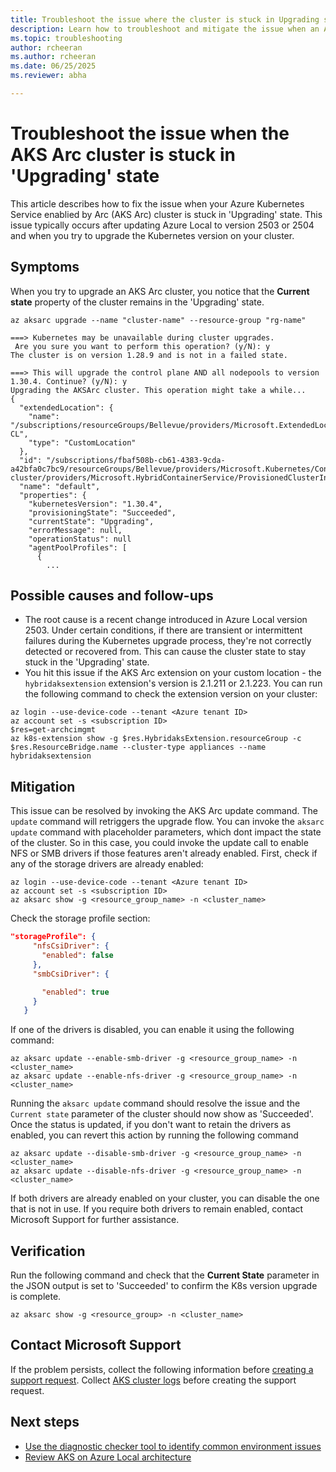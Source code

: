 ```yaml
---
title: Troubleshoot the issue where the cluster is stuck in Upgrading state
description: Learn how to troubleshoot and mitigate the issue when an AKS enabled by Arc cluster is stuck in 'Upgrading' state.
ms.topic: troubleshooting
author: rcheeran
ms.author: rcheeran
ms.date: 06/25/2025
ms.reviewer: abha

---
```


# Troubleshoot the issue when the AKS Arc cluster is stuck in 'Upgrading' state

This article describes how to fix the issue when your Azure Kubernetes Service enablied by Arc (AKS Arc) cluster is stuck in 'Upgrading' state. This issue typically occurs after updating Azure Local to version 2503 or 2504 and when you try to upgrade the Kubernetes version on your cluster.

## Symptoms

When you try to upgrade an AKS Arc cluster, you notice that the **Current state** property of the cluster remains in the 'Upgrading' state. 

```output
az aksarc upgrade --name "cluster-name" --resource-group "rg-name"

===> Kubernetes may be unavailable during cluster upgrades.
 Are you sure you want to perform this operation? (y/N): y
The cluster is on version 1.28.9 and is not in a failed state. 

===> This will upgrade the control plane AND all nodepools to version 1.30.4. Continue? (y/N): y
Upgrading the AKSArc cluster. This operation might take a while...
{
  "extendedLocation": {
    "name": "/subscriptions/resourceGroups/Bellevue/providers/Microsoft.ExtendedLocation/customLocations/bel-CL",
    "type": "CustomLocation"
  },
  "id": "/subscriptions/fbaf508b-cb61-4383-9cda-a42bfa0c7bc9/resourceGroups/Bellevue/providers/Microsoft.Kubernetes/ConnectedClusters/Bel-cluster/providers/Microsoft.HybridContainerService/ProvisionedClusterInstances/default",
  "name": "default",
  "properties": {
	"kubernetesVersion": "1.30.4",
	"provisioningState": "Succeeded",
	"currentState": "Upgrading",
    "errorMessage": null,
    "operationStatus": null
    "agentPoolProfiles": [
      {
        ...
```


## Possible causes and follow-ups

- The root cause is a recent change introduced in Azure Local version 2503. Under certain conditions, if there are transient or intermittent failures during the Kubernetes upgrade process, they're not correctly detected or recovered from. This can cause the cluster state to stay stuck in the 'Upgrading' state.
- You hit this issue if the AKS Arc extension on your custom location - the `hybridaksextension` extension's version is 2.1.211 or 2.1.223. You can run the following command to check the extension version on your cluster:

```azurecli
az login --use-device-code --tenant <Azure tenant ID> 
az account set -s <subscription ID> 
$res=get-archcimgmt
az k8s-extension show -g $res.HybridaksExtension.resourceGroup -c $res.ResourceBridge.name --cluster-type appliances --name hybridaksextension
```


## Mitigation
This issue can be resolved by invoking the AKS Arc update command. The `update` command will retriggers the upgrade flow. You can invoke the `aksarc update` command with placeholder parameters, which dont impact the state of the cluster. So in this case, you could invoke the update call to enable NFS or SMB drivers if those features aren't already enabled. First, check if any of the storage drivers are already enabled:

```azurecli
az login --use-device-code --tenant <Azure tenant ID> 
az account set -s <subscription ID> 
az aksarc show -g <resource_group_name> -n <cluster_name>
```
Check the storage profile section:
```json
"storageProfile": {  
     "nfsCsiDriver": {  
       "enabled": false
     },  
     "smbCsiDriver": {  

       "enabled": true  
     }  
   }
```

If one of the drivers is disabled, you can enable it using the following command:

```azurecli
az aksarc update --enable-smb-driver -g <resource_group_name> -n <cluster_name>
az aksarc update --enable-nfs-driver -g <resource_group_name> -n <cluster_name>
```

Running the `aksarc update` command should resolve the issue and the `Current state` parameter of the cluster should now show as 'Succeeded'. Once the status is updated, if you don't want to retain the drivers as enabled, you can revert this action by running the following command

```azurecli
az aksarc update --disable-smb-driver -g <resource_group_name> -n <cluster_name>
az aksarc update --disable-nfs-driver -g <resource_group_name> -n <cluster_name>
```
If both drivers are already enabled on your cluster, you can disable the one that is not in use. If you require both drivers to remain enabled, contact Microsoft Support for further assistance.

## Verification
Run the following command and check that the **Current State** parameter in the JSON output is set to 'Succeeded' to confirm the K8s version upgrade is complete.

```azurecli
az aksarc show -g <resource_group> -n <cluster_name>

```


## Contact Microsoft Support

If the problem persists, collect the following information before [creating a support request](aks-troubleshoot.md#open-a-support-request). Collect [AKS cluster logs](get-on-demand-logs.md) before creating the support request.

## Next steps

- [Use the diagnostic checker tool to identify common environment issues](aks-arc-diagnostic-checker.md)
- [Review AKS on Azure Local architecture](cluster-architecture.md)
